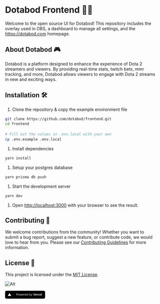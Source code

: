 # Dotabod Frontend 👨‍💻

Welcome to the open source UI for Dotabod! This repository includes the overlay used in OBS, a dashboard to manage all settings, and the https://dotabod.com homepage.

## About Dotabod 🎮

Dotabod is a platform designed to enhance the experience of Dota 2 streamers and viewers. By providing real-time stats, twitch bets, mmr tracking, and more, Dotabod allows viewers to engage with Dota 2 streams in new and exciting ways.

## Installation 🛠️

1. Clone the repository & copy the example environment file

```bash
git clone https://github.com/dotabod/frontend.git
cd frontend

# Fill out the values in .env.local with your own
cp .env.example .env.local
```

1. Install dependencies

  ```bash
  yarn install
  ```

1. Setup your postgres database

  ```bash
  yarn prisma db push
  ```

1. Start the development server

  ```bash
  yarn dev
  ```

1. Open [http://localhost:3000](http://localhost:3000) with your browser to see the result.

## Contributing 🤝

We welcome contributions from the community! Whether you want to submit a bug report, suggest a new feature, or contribute code, we would love to hear from you. Please see our [Contributing Guidelines](CONTRIBUTING.md) for more information.

## License 📝

This project is licensed under the [MIT License](LICENSE).

![Alt](https://repobeats.axiom.co/api/embed/ea30ccaa0e412de306ca98de53ea20d18cfdfa37.svg 'Repobeats analytics image')

<img alt="Vercel Logo" width="132" height="26" src="public/images/vercel.svg">

